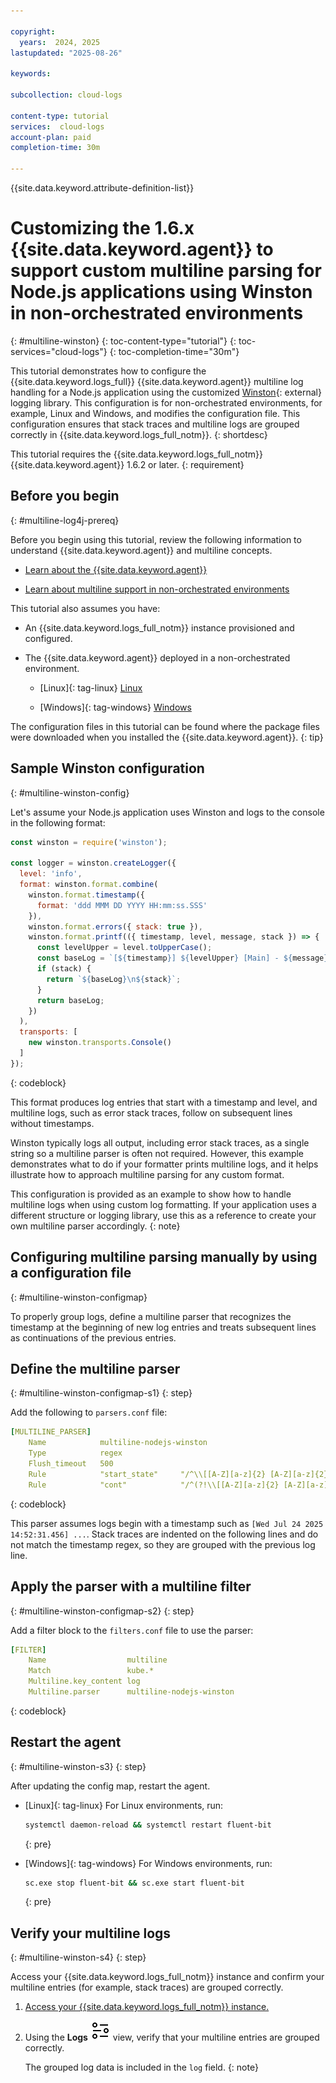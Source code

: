 ```yaml
---

copyright:
  years:  2024, 2025
lastupdated: "2025-08-26"

keywords:

subcollection: cloud-logs

content-type: tutorial
services:  cloud-logs
account-plan: paid
completion-time: 30m

---
```


{{site.data.keyword.attribute-definition-list}}


# Customizing the 1.6.x {{site.data.keyword.agent}} to support custom multiline parsing for Node.js applications using Winston in non-orchestrated environments
{: #multiline-winston}
{: toc-content-type="tutorial"} 
{: toc-services="cloud-logs"}
{: toc-completion-time="30m"} 

This tutorial demonstrates how to configure the {{site.data.keyword.logs_full}} {{site.data.keyword.agent}} multiline log handling for a Node.js application using the customized [Winston](https://github.com/winstonjs/winston){: external} logging library. This configuration is for non-orchestrated environments, for example, Linux and Windows, and modifies the configuration file. This configuration ensures that stack traces and multiline logs are grouped correctly in {{site.data.keyword.logs_full_notm}}.
{: shortdesc}

This tutorial requires the {{site.data.keyword.logs_full_notm}} {{site.data.keyword.agent}} 1.6.2 or later.
{: requirement}

## Before you begin
{: #multiline-log4j-prereq}

Before you begin using this tutorial, review the following information to understand {{site.data.keyword.agent}} and multiline concepts.

* [Learn about the {{site.data.keyword.agent}}](/docs/cloud-logs?topic=cloud-logs-agent-about)

* [Learn about multiline support in non-orchestrated environments](/docs/cloud-logs?topic=cloud-logs-agent-multiline-nonnorchestrated)

This tutorial also assumes you have:

* An {{site.data.keyword.logs_full_notm}} instance provisioned and configured.

* The {{site.data.keyword.agent}} deployed in a non-orchestrated environment.

    * [Linux]{: tag-linux} [Linux](/docs/cloud-logs?topic=cloud-logs-agent-linux)

    * [Windows]{: tag-windows} [Windows](/docs/cloud-logs?topic=cloud-logs-agent-windows)

The configuration files in this tutorial can be found where the package files were downloaded when you installed the {{site.data.keyword.agent}}.
{: tip}

## Sample Winston configuration
{: #multiline-winston-config}

Let's assume your Node.js application uses Winston and logs to the console in the following format:

```js
const winston = require('winston');

const logger = winston.createLogger({
  level: 'info',
  format: winston.format.combine(
    winston.format.timestamp({
      format: 'ddd MMM DD YYYY HH:mm:ss.SSS'
    }),
    winston.format.errors({ stack: true }),
    winston.format.printf(({ timestamp, level, message, stack }) => {
      const levelUpper = level.toUpperCase();
      const baseLog = `[${timestamp}] ${levelUpper} [Main] - ${message}`;
      if (stack) {
        return `${baseLog}\n${stack}`;
      }
      return baseLog;
    })
  ),
  transports: [
    new winston.transports.Console()
  ]
});
```
{: codeblock}

This format produces log entries that start with a timestamp and level, and multiline logs, such as error stack traces, follow on subsequent lines without timestamps.

Winston typically logs all output, including error stack traces, as a single string so a multiline parser is often not required. However, this example demonstrates what to do if your formatter prints multiline logs, and it helps illustrate how to approach multiline parsing for any custom format.

This configuration is provided as an example to show how to handle multiline logs when using custom log formatting. If your application uses a different structure or logging library, use this as a reference to create your own multiline parser accordingly.
{: note}


## Configuring multiline parsing manually by using a configuration file
{: #multiline-winston-configmap}

To properly group logs, define a multiline parser that recognizes the timestamp at the beginning of new log entries and treats subsequent lines as continuations of the previous entries.

## Define the multiline parser
{: #multiline-winston-configmap-s1}
{: step}

Add the following to `parsers.conf` file:

```yaml
[MULTILINE_PARSER]
    Name            multiline-nodejs-winston
    Type            regex
    Flush_timeout   500
    Rule            "start_state"     "/^\\[[A-Z][a-z]{2} [A-Z][a-z]{2} \\d{2} \\d{4} \\d{2}:\\d{2}:\\d{2}\\.\\d{3}\\] .*$/"
    Rule            "cont"            "/^(?!\\[[A-Z][a-z]{2} [A-Z][a-z]{2} \\d{2} \\d{4} \\d{2}:\\d{2}:\\d{2}\\.\\d{3}\\] ).*$/"
```
{: codeblock}

This parser assumes logs begin with a timestamp such as `[Wed Jul 24 2025 14:52:31.456] ...`. Stack traces are indented on the following lines and do not match the timestamp regex, so they are grouped with the previous log line.

## Apply the parser with a multiline filter
{: #multiline-winston-configmap-s2}
{: step}

Add a filter block to the `filters.conf` file to use the parser:

```yaml
[FILTER]
    Name                  multiline
    Match                 kube.*
    Multiline.key_content log
    Multiline.parser      multiline-nodejs-winston
```
{: codeblock}



## Restart the agent
{: #multiline-winston-s3}
{: step}

After updating the config map, restart the agent.

* [Linux]{: tag-linux} For Linux environments, run:

   ```sh
   systemctl daemon-reload && systemctl restart fluent-bit
   ```
   {: pre}

* [Windows]{: tag-windows} For Windows environments, run:

   ```sh
   sc.exe stop fluent-bit && sc.exe start fluent-bit
   ```
   {: pre}


## Verify your multiline logs
{: #multiline-winston-s4}
{: step}

Access your {{site.data.keyword.logs_full_notm}} instance and confirm your multiline entries (for example, stack traces) are grouped correctly.

1. [Access your {{site.data.keyword.logs_full_notm}} instance.](/docs/cloud-logs?topic=cloud-logs-instance-launch)

2. Using the **Logs** ![Explore logs icon](../icons/explore.svg "Explore logs") view, verify that your multiline entries are grouped correctly.

   The grouped log data is included in the `log` field.
   {: note}



